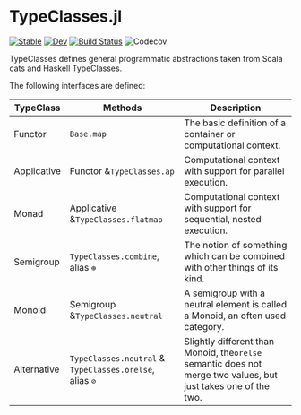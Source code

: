 # TypeClasses.jl

[![Stable](https://img.shields.io/badge/docs-stable-blue.svg)](https://JuliaFunctional.github.io/TypeClasses.jl/stable)
[![Dev](https://img.shields.io/badge/docs-dev-blue.svg)](https://JuliaFunctional.github.io/TypeClasses.jl/dev)
[![Build Status](https://github.com/JuliaFunctional/TypeClasses.jl/workflows/CI/badge.svg)](https://github.com/JuliaFunctional/TypeClasses.jl/actions)
![Codecov](https://img.shields.io/codecov/c/github/JuliaFunctional/TypeClasses.jl)


TypeClasses defines general programmatic abstractions taken from Scala cats and Haskell TypeClasses.

The following interfaces are defined:


| TypeClass   | Methods                                                  | Description                                                                                                    |
| ------------- | ---------------------------------------------------------- | ---------------------------------------------------------------------------------------------------------------- |
| Functor     | `Base.map`                                               | The basic definition of a container or computational context.                                                  |
| Applicative | Functor &`TypeClasses.ap`                                | Computational context with support for parallel execution.                                                     |
| Monad       | Applicative &`TypeClasses.flatmap`                       | Computational context with support for sequential, nested execution.                                           |
| Semigroup   | `TypeClasses.combine`, alias `⊕`                        | The notion of something which can be combined with other things of its kind.                                   |
| Monoid      | Semigroup &`TypeClasses.neutral`                         | A semigroup with a neutral element is called a Monoid, an often used category.                                 |
| Alternative | `TypeClasses.neutral` & `TypeClasses.orelse`, alias `⊘` | Slightly different than Monoid, the`orelse` semantic does not merge two values, but just takes one of the two. |
